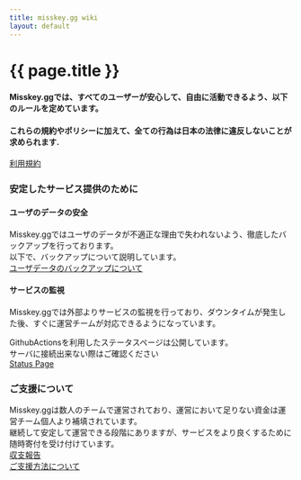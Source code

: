 ```yaml
---
title: misskey.gg wiki
layout: default
---
```

 
# {{ page.title }}

#### Misskey.ggでは、すべてのユーザーが安心して、自由に活動できるよう、以下のルールを定めています。
#### これらの規約やポリシーに加えて、全ての行為は日本の法律に違反しないことが求められます.

[利用規約](/tos)  
<!-- [プライバシーポリシー](/privacy)   -->
<!-- [NSFWポリシー](/nsfw) -->

### 安定したサービス提供のために
#### ユーザのデータの安全
Misskey.ggではユーザのデータが不適正な理由で失われないよう、徹底したバックアップを行っております。  
以下で、バックアップについて説明しています。  
[ユーザデータのバックアップについて](/backup)
#### サービスの監視
Misskey.ggでは外部よりサービスの監視を行っており、ダウンタイムが発生した後、すぐに運営チームが対応できるようになっています。  

GithubActionsを利用したステータスページは公開しています。  
サーバに接続出来ない際はご確認ください  
[Status Page](https://status.misskey.gg/)

### ご支援について
Misskey.ggは数人のチームで運営されており、運営において足りない資金は運営チーム個人より補填されています。  
継続して安定して運営できる段階にありますが、サービスをより良くするために随時寄付を受け付けています。  
[収支報告](/statement)  
[ご支援方法について](/donate)  
